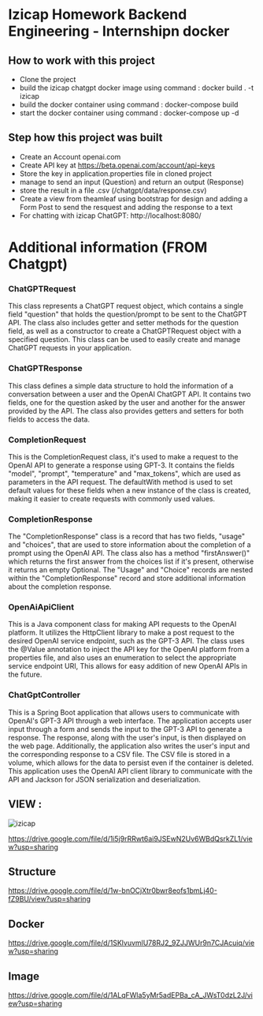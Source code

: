 # Izicap Homework Backend Engineering - Internshipn docker

## How  to  work  with  this  project
* Clone the project
* build the izicap chatgpt docker image  using command :  docker build . -t izicap
* build the docker container using command  : docker-compose build
* start the docker container using command  : docker-compose up -d
## Step how this  project was built
* Create an Account openai.com
* Create API key at https://beta.openai.com/account/api-keys
* Store the key in application.properties file in cloned project
* manage to send an input (Question) and return an output (Response)
* store the result in  a file .csv (/chatgpt/data/response.csv)
* Create a  view from theamleaf using bootstrap for design and adding a Form Post to send the  resquest and adding the response to a text
* For chatting with izicap ChatGPT: http://localhost:8080/

# Additional information (FROM Chatgpt)


### ChatGPTRequest

This class represents a ChatGPT request object, which contains a single field "question" that holds the question/prompt to be sent to the ChatGPT API. The class also includes getter and setter methods for the question field, as well as a constructor to create a ChatGPTRequest object with a specified question. This class can be used to easily create and manage ChatGPT requests in your application.

### ChatGPTResponse

This class defines a simple data structure to hold the information of a conversation between a user and the OpenAI ChatGPT API. It contains two fields, one for the question asked by the user and another for the answer provided by the API. The class also provides getters and setters for both fields to access the data.

### CompletionRequest

This is the CompletionRequest class, it's used to make a request to the OpenAI API to generate a response using GPT-3. It contains the fields "model", "prompt", "temperature" and "max_tokens", which are used as parameters in the API request. The defaultWith method is used to set default values for these fields when a new instance of the class is created, making it easier to create requests with commonly used values.

### CompletionResponse

The "CompletionResponse" class is a record that has two fields, "usage" and "choices", that are used to store information about the completion of a prompt using the OpenAI API. The class also has a method "firstAnswer()" which returns the first answer from the choices list if it's present, otherwise it returns an empty Optional. The "Usage" and "Choice" records are nested within the "CompletionResponse" record and store additional information about the completion response.

### OpenAiApiClient

This is a Java component class for making API requests to the OpenAI platform. It utilizes the HttpClient library to make a post request to the desired OpenAI service endpoint, such as the GPT-3 API. The class uses the @Value annotation to inject the API key for the OpenAI platform from a properties file, and also uses an enumeration to select the appropriate service endpoint URI, This allows for easy addition of new OpenAI APIs in the future.

### ChatGptController

This is a Spring Boot application that allows users to communicate with OpenAI's GPT-3 API through a web interface. The application accepts user input through a form and sends the input to the GPT-3 API to generate a response. The response, along with the user's input, is then displayed on the web page. Additionally, the application also writes the user's input and the corresponding response to a CSV file. The CSV file is stored in a volume, which allows for the data to persist even if the container is deleted. This application uses the OpenAI API client library to communicate with the API and Jackson for JSON serialization and deserialization.


## VIEW :
![izicap](https://user-images.githubusercontent.com/44303541/215215476-8e1b42d4-b85b-445a-b002-1bc85e8fa061.png)

https://drive.google.com/file/d/1i5j9rRRwt6ai9JSEwN2Uv6WBdQsrkZL1/view?usp=sharing

## Structure 
https://drive.google.com/file/d/1w-bnOCjXtr0bwr8eofs1bmLj40-fZ9BU/view?usp=sharing
## Docker
https://drive.google.com/file/d/1SKlvuvmlU78RJ2_9ZJJWUr9n7CJAcuiq/view?usp=sharing
## Image
https://drive.google.com/file/d/1ALqFWla5yMr5adEPBa_cA_JWsT0dzL2J/view?usp=sharing
